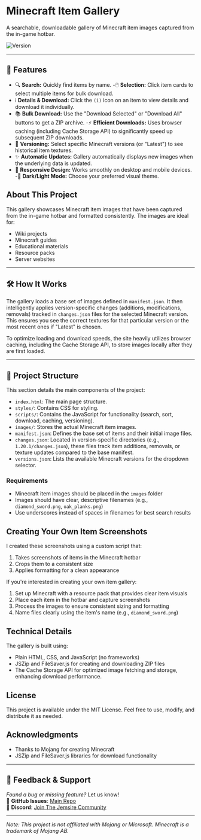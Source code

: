 # Minecraft Item Gallery

A searchable, downloadable gallery of Minecraft item images captured from the in-game hotbar.

![Version](https://img.shields.io/endpoint?url=https://raw.githubusercontent.com/TinyTank800/MinecraftAllImages/main/version.json)

---

## 🔧 Features

- 🔍 **Search:** Quickly find items by name.
-🖱️ **Selection:** Click item cards to select multiple items for bulk download.
- ℹ️ **Details & Download:** Click the `(i)` icon on an item to view details and download it individually.
- 📚 **Bulk Download:** Use the "Download Selected" or "Download All" buttons to get a ZIP archive.
-⚡ **Efficient Downloads:** Uses browser caching (including Cache Storage API) to significantly speed up subsequent ZIP downloads.
- 📅 **Versioning:** Select specific Minecraft versions (or "Latest") to see historical item textures.
- ✨ **Automatic Updates:** Gallery automatically displays new images when the underlying data is updated.
- 📱 **Responsive Design:** Works smoothly on desktop and mobile devices.
-🎨 **Dark/Light Mode:** Choose your preferred visual theme.

## About This Project

This gallery showcases Minecraft item images that have been captured from the in-game hotbar and formatted consistently. The images are ideal for:

- Wiki projects
- Minecraft guides
- Educational materials
- Resource packs
- Server websites

---

## 🛠️ How It Works

The gallery loads a base set of images defined in `manifest.json`. It then intelligently applies version-specific changes (additions, modifications, removals) tracked in `changes.json` files for the selected Minecraft version. This ensures you see the correct textures for that particular version or the most recent ones if "Latest" is chosen.

To optimize loading and download speeds, the site heavily utilizes browser caching, including the Cache Storage API, to store images locally after they are first loaded.

---

## 📂 Project Structure

This section details the main components of the project:

- `index.html`: The main page structure.
- `styles/`: Contains CSS for styling.
- `scripts/`: Contains the JavaScript for functionality (search, sort, download, caching, versioning).
- `images/`: Stores the actual Minecraft item images.
- `manifest.json`: Defines the base set of items and their initial image files.
- `changes.json`: Located in version-specific directories (e.g., `1.20.1/changes.json`), these files track item additions, removals, or texture updates compared to the base manifest.
- `versions.json`: Lists the available Minecraft versions for the dropdown selector.

### Requirements

- Minecraft item images should be placed in the `images` folder
- Images should have clear, descriptive filenames (e.g., `diamond_sword.png`, `oak_planks.png`)
- Use underscores instead of spaces in filenames for best search results

## Creating Your Own Item Screenshots

I created these screenshots using a custom script that:

1. Takes screenshots of items in the Minecraft hotbar
2. Crops them to a consistent size
3. Applies formatting for a clean appearance

If you're interested in creating your own item gallery:

1. Set up Minecraft with a resource pack that provides clear item visuals
2. Place each item in the hotbar and capture screenshots
3. Process the images to ensure consistent sizing and formatting
4. Name files clearly using the item's name (e.g., `diamond_sword.png`)

## Technical Details

The gallery is built using:

- Plain HTML, CSS, and JavaScript (no frameworks)
- JSZip and FileSaver.js for creating and downloading ZIP files
- The Cache Storage API for optimized image fetching and storage, enhancing download performance.

## License

This project is available under the MIT License. Feel free to use, modify, and distribute it as needed.

## Acknowledgments

- Thanks to Mojang for creating Minecraft
- JSZip and FileSaver.js libraries for download functionality

---

## 📢 Feedback & Support
*Found a bug or missing feature?* Let us know!  
🐙 **GitHub Issues**: [Main Repo](https://github.com/TinyTank800/MinecraftAllImages/issues)  
💬 **Discord**: [Join The Jemsire Community](https://discord.jemsire.com)  

---

*Note: This project is not affiliated with Mojang or Microsoft. Minecraft is a trademark of Mojang AB.*